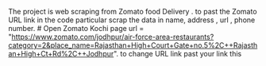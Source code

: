 The project is web scraping from Zomato food Delivery . to past the Zomato  URL link in the code particular scrap the data in name, address , url , phone number. # Open Zomato Kochi page
url = "https://www.zomato.com/jodhpur/air-force-area-restaurants?category=2&place_name=Rajasthan+High+Court+Gate+no.5%2C++Rajasthan+High+Ct+Rd%2C++Jodhpur". to change URL link past your link this  
